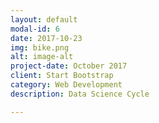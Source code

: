 ```yaml
---
layout: default
modal-id: 6
date: 2017-10-23
img: bike.png
alt: image-alt
project-date: October 2017
client: Start Bootstrap
category: Web Development
description: Data Science Cycle

---
```

